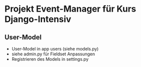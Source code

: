 # Projekt Event-Manager für Kurs Django-Intensiv

## User-Model
- User-Model in app users (siehe models.py)
- siehe admin.py für Fieldset Anpassungen
- Registrieren des Models in settings.py